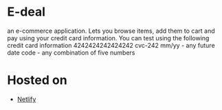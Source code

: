 # E-deal 
an e-commerce application. 
Lets you browse items, add them to cart and pay using your credit card information.
You can test using the following credit card information
4242424242424242
cvc-242
mm/yy - any future date
code - any combination of five numbers

# Hosted on
- [Netlify](https://e-deal.netlify.app)
